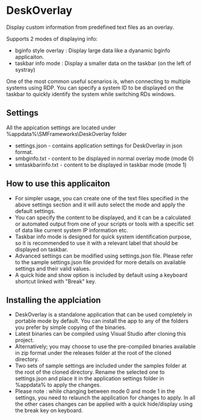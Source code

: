 # DeskOverlay
Display custom information from predefined text files as an overlay. 

Supports 2 modes of displaying info:
* bginfo style overlay : Display large data like a dyanamic bginfo applicaiton.
* taskbar info mode : Display a smaller data on the taskbar (on the left of systray)

One of the most common useful scenarios is, when connecting to multiple systems using RDP.
You can specify a system ID to be displayed on the taskbar to quickly identify the system while switching RDs windows.

## Settings

All the appication settings are located under %appdata%\SMFrameworks\DeskOverlay folder

* settings.json - contains application settings for DeskOverlay in json format.
* smbginfo.txt - content to be displayed in normal overlay mode (mode 0)
* smtaskbarinfo.txt - content to be displayed in taskbar mode (mode 1)

## How to use this applicaiton

* For simpler usage, you can create one of the text files specified in the above settings section and it will auto select the mode and apply the default settings.
* You can specify the content to be displayed, and it can be a calculated or automated output from one of your scripts or tools with a specific set of data like current system IP information etc.
* Taskbar info mode is designed for quick system identification purpose, so it is recommended to use it with a relevant label that should be displayed on taskbar.
* Advanced settings can be modified using settings.json file. Please refer to the sample settings.json file provided for more details on available settings and their valid values.
* A quick hide and show option is included by default using a keyboard shortcut linked with "Break" key.


## Installing the applciation

* DeskOverlay is a standalone application that can be used completely in portable mode by default. You can install the app to any of the folders you prefer by simple copying of the binaries.
* Latest binaries can be compiled using Visual Studio after cloning this project.
* Alternatively; you may choose to use the pre-compiled binaries available in zip format under the releases folder at the root of the cloned directory.
* Two sets of sample settings are included under the samples folder at the root of the cloned directory. Rename the selected one to settings.json and place it in the application settings folder in %appdata% to apply the changes.
* Please note : while changing between mode 0 and mode 1 in the settings, you need to relaunch the application for changes to apply. In all the other cases changes can be applied with a quick hide/display using the break key on keyboard.